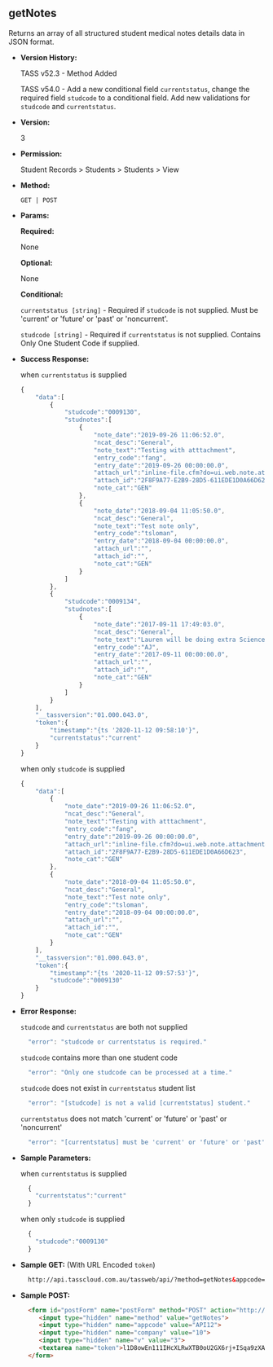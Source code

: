 **getNotes**
----
  Returns an array of all structured student medical notes details data in JSON format.
  
* **Version History:**

  TASS v52.3 - Method Added

  TASS v54.0 - Add a new conditional field `currentstatus`, change the required field `studcode` to a conditional field. Add new validations for `studcode` and `currentstatus`.

* **Version:**

  3

* **Permission:**

  Student Records > Students > Students > View

* **Method:**

  `GET | POST`
  
*  **Params:**

   **Required:**
 
   None

   **Optional:**

   None

   **Conditional:**

    `currentstatus [string]` - Required if `studcode` is not supplied. Must be 'current' or 'future' or 'past' or 'noncurrent'.

    `studcode [string]` - Required if `currentstatus` is not supplied. Contains Only One Student Code if supplied.

* **Success Response:**

    when `currentstatus` is supplied
    ```javascript
    {
        "data":[
            {
                "studcode":"0009130",
                "studnotes":[
                    {
                        "note_date":"2019-09-26 11:06:52.0",
                        "ncat_desc":"General",
                        "note_text":"Testing with atttachment",
                        "entry_code":"fang",
                        "entry_date":"2019-09-26 00:00:00.0",
                        "attach_url":"inline-file.cfm?do=ui.web.note.attachment&note_cat=GEN&note_date=2019-09-26 11:06:52.0&note_num=&entity_type=S&entity_code=0009130&notetype=standard",
                        "attach_id":"2F8F9A77-E2B9-28D5-611EDE1D0A66D623",
                        "note_cat":"GEN"
                    },
                    {
                        "note_date":"2018-09-04 11:05:50.0",
                        "ncat_desc":"General",
                        "note_text":"Test note only",
                        "entry_code":"tsloman",
                        "entry_date":"2018-09-04 00:00:00.0",
                        "attach_url":"",
                        "attach_id":"",
                        "note_cat":"GEN"
                    }
                ]
            },
            {
                "studcode":"0009134",
                "studnotes":[
                    {
                        "note_date":"2017-09-11 17:49:03.0",
                        "ncat_desc":"General",
                        "note_text":"Lauren will be doing extra Science this term",
                        "entry_code":"AJ",
                        "entry_date":"2017-09-11 00:00:00.0",
                        "attach_url":"",
                        "attach_id":"",
                        "note_cat":"GEN"
                    }
                ]
            }
        ],
        "__tassversion":"01.000.043.0",
        "token":{
            "timestamp":"{ts '2020-11-12 09:58:10'}",
            "currentstatus":"current"
        }
    }
    ```

    when only `studcode` is supplied
    ```javascript
    {
        "data":[
            {
                "note_date":"2019-09-26 11:06:52.0",
                "ncat_desc":"General",
                "note_text":"Testing with atttachment",
                "entry_code":"fang",
                "entry_date":"2019-09-26 00:00:00.0",
                "attach_url":"inline-file.cfm?do=ui.web.note.attachment&note_cat=GEN&note_date=2019-09-26 11:06:52.0&note_num=&entity_type=S&entity_code=0009130&notetype=standard",
                "attach_id":"2F8F9A77-E2B9-28D5-611EDE1D0A66D623",
                "note_cat":"GEN"
            },
            {
                "note_date":"2018-09-04 11:05:50.0",
                "ncat_desc":"General",
                "note_text":"Test note only",
                "entry_code":"tsloman",
                "entry_date":"2018-09-04 00:00:00.0",
                "attach_url":"",
                "attach_id":"",
                "note_cat":"GEN"
            }
        ],
        "__tassversion":"01.000.043.0",
        "token":{
            "timestamp":"{ts '2020-11-12 09:57:53'}",
            "studcode":"0009130"
        }
    }
    ```
 
* **Error Response:**

    `studcode` and `currentstatus` are both not supplied
    ```javascript
      "error": "studcode or currentstatus is required."
    ```

    `studcode` contains more than one student code
    ```javascript
      "error": "Only one studcode can be processed at a time."
    ```

    `studcode` does not exist in `currentstatus` student list
    ```javascript
      "error": "[studcode] is not a valid [currentstatus] student."
    ```

    `currentstatus` does not match 'current' or 'future' or 'past' or 'noncurrent'
    ```javascript
      "error": "[currentstatus] must be 'current' or 'future' or 'past' or 'noncurrent'."
    ```

* **Sample Parameters:**

    when `currentstatus` is supplied
  ```javascript
    {
      "currentstatus":"current"
    }
  ```

    when only `studcode` is supplied
  ```javascript
    {
      "studcode":"0009130"
    }
  ```

* **Sample GET:** (With URL Encoded `token`)

  ```HTML
    http://api.tasscloud.com.au/tassweb/api/?method=getNotes&appcode=API12&company=10&v=3&token=l1D8owEn111IHcXLRwXTB0oU2GX6rj%2BISqa9zXA8We3J3mwgjW5pdUvFK3%2FIZ4mJ4bMyfKTmEoup%2B3tTE9GeLQ%3D%3D
  ```
  
* **Sample POST:**

  ```HTML
    <form id="postForm" name="postForm" method="POST" action="http://api.tasscloud.com.au/tassweb/api/">
       <input type="hidden" name="method" value="getNotes">
       <input type="hidden" name="appcode" value="API12">
       <input type="hidden" name="company" value="10">
       <input type="hidden" name="v" value="3">
       <textarea name="token">l1D8owEn111IHcXLRwXTB0oU2GX6rj+ISqa9zXA8We3J3mwgjW5pdUvFK3/IZ4mJ4bMyfKTmEoup+3tTE9GeLQ==</textarea>
    </form>
  ```